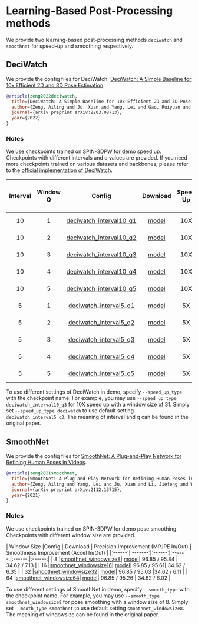 # Learning-Based Post-Processing methods

We provide two learning-based post-processing methods ```deciwatch``` and ```smoothnet``` for speed-up and smoothing respectively.

## DeciWatch

We provide the config files for DeciWatch: [DeciWatch: A Simple Baseline for 10x Efficient 2D and 3D Pose Estimation](https://arxiv.org/pdf/2203.08713.pdf).

```BibTeX
@article{zeng2022deciwatch,
  title={DeciWatch: A Simple Baseline for 10x Efficient 2D and 3D Pose Estimation},
  author={Zeng, Ailing and Ju, Xuan and Yang, Lei and Gao, Ruiyuan and Zhu, Xizhou and Dai, Bo and Xu, Qiang},
  journal={arXiv preprint arXiv:2203.08713},
  year={2022}
}
```

### Notes

We use checkpoints trained on SPIN-3DPW for demo speed up. Checkpoints with different intervals and q values are provided. If you need more checkpoints trained on various datasets and backbones, please refer to the [official implementation of DeciWatch](https://github.com/cure-lab/DeciWatch).


| Interval |  Window Q  |Config  | Download | Speed Up | Precision Improvement (MPJPE In/Out) |
|:------:|:-------:|:------:|:------:|:------:|:------:|
| 10 | 1 |[deciwatch_interval10_q1](deciwatch_interval10_q1.py)| [model](https://openmmlab-share.oss-cn-hangzhou.aliyuncs.com/mmhuman3d/models/deciwatch/deciwatch_interval10_q1.pth.tar?versionId=CAEQOhiBgMChhsS9gxgiIDM5OGUwZGY0MTc4NTQ2M2NhZDEwMzU5MWUzMWNmZjY1)| 10X |99.35 / 95.85|
| 10 | 2 |[deciwatch_interval10_q2](deciwatch_interval10_q2.py)| [model](https://openmmlab-share.oss-cn-hangzhou.aliyuncs.com/mmhuman3d/models/deciwatch/deciwatch_interval10_q2.pth.tar?versionId=CAEQOhiBgICau8O9gxgiIDk1Y2Y0MzUxMmY0MDQzZThiYzhkMGJlMjc3ZDQ2NTQ2)| 10X | 99.45 / 96.37|
| 10 | 3 |[deciwatch_interval10_q3](deciwatch_interval10_q3.py)| [model](https://openmmlab-share.oss-cn-hangzhou.aliyuncs.com/mmhuman3d/models/deciwatch/deciwatch_interval10_q3.pth.tar?versionId=CAEQOhiBgICIq8O9gxgiIDZiMjEzMjY3ODA4MTQwNGY5NTU3OWNkZjRjZjI2ZDFi)| 10X | 99.60 / 96.98 |
| 10 | 4 |[deciwatch_interval10_q4](deciwatch_interval10_q4.py)| [model](https://openmmlab-share.oss-cn-hangzhou.aliyuncs.com/mmhuman3d/models/deciwatch/deciwatch_interval10_q4.pth.tar?versionId=CAEQOhiBgICUq8O9gxgiIDJkZjUwYWJmNTRkNjQxMDE4YmUyNWMwNTcwNGQ4M2Ix)| 10X | 99.58 / 96.87 |
| 10 | 5 |[deciwatch_interval10_q5](deciwatch_interval10_q5.py)| [model](https://openmmlab-share.oss-cn-hangzhou.aliyuncs.com/mmhuman3d/models/deciwatch/deciwatch_interval10_q5.pth.tar?versionId=CAEQOhiBgMCN7MS9gxgiIDUwNGFhM2Y0MGI3MjRiYWQ5NzZjODMwMDk3ZjU1OTk3)| 10X | 99.78 / 97.39 |
| 5 | 1 |[deciwatch_interval5_q1](deciwatch_interval5_q1.py)| [model](https://openmmlab-share.oss-cn-hangzhou.aliyuncs.com/mmhuman3d/models/deciwatch/deciwatch_interval5_q1.pth.tar?versionId=CAEQOhiBgIDfocS9gxgiIDkxN2Y3OWQzZmJiMTQyMTM5NWZhZTYxYmI0MDlmMDBh) | 5X |99.31 / 95.05 |
| 5 | 2 |[deciwatch_interval5_q2](deciwatch_interval5_q2.py)| [model](https://openmmlab-share.oss-cn-hangzhou.aliyuncs.com/mmhuman3d/models/deciwatch/deciwatch_interval5_q2.pth.tar?versionId=CAEQOhiBgIDgu8O9gxgiIDNjMDEyOWQ3NjRkODQ2YTI5MjUxYWU4NzhjOTc1YTRj) | 5X | 99.35 / 95.05 |
| 5 | 3 |[deciwatch_interval5_q3](deciwatch_interval5_q3.py)| [model](https://openmmlab-share.oss-cn-hangzhou.aliyuncs.com/mmhuman3d/models/deciwatch/deciwatch_interval5_q3.pth.tar?versionId=CAEQOhiBgIDJs8O9gxgiIDk1MDExMjI5Y2U1MDRmZjViMDBjOGU5YzY3OTRlNmE5) | 5X | 99.45 / 94.84 |
| 5 | 4 |[deciwatch_interval5_q4](deciwatch_interval5_q4.py)| [model](https://openmmlab-share.oss-cn-hangzhou.aliyuncs.com/mmhuman3d/models/deciwatch/deciwatch_interval5_q4.pth.tar?versionId=CAEQOhiBgMC.t8O9gxgiIGZjZWY3OTdhNGRjZjQyNjY5MGU5YzkxZTZjMWU1MTA2) |5X | 99.45 / 94.94 |
| 5 | 5 |[deciwatch_interval5_q5](deciwatch_interval5_q5.py)| [model](https://openmmlab-share.oss-cn-hangzhou.aliyuncs.com/mmhuman3d/models/deciwatch/deciwatch_interval5_q5.pth.tar?versionId=CAEQOhiBgMCyq8O9gxgiIDRjMzViMjllNWRiNjRlMzA5ZjczYWIxOGU2OGFkYjdl) |5X | 99.55 / 94.48 |

To use different settings of DeciWatch in demo, specify `--speed_up_type` with the checkpoint name. For example, you may use `--speed_up_type deciwatch_interval10_q3` for 10X speed up with a window size of 31. Simply set `--speed_up_type deciwatch` to use default setting `deciwatch_interval5_q3`. The meaning of interval and q can be found in the original paper.

## SmoothNet

We provide the config files for [SmoothNet: A Plug-and-Play Network for Refining Human Poses in Videos](https://arxiv.org/abs/2112.13715).


```BibTeX
@article{zeng2021smoothnet,
  title={SmoothNet: A Plug-and-Play Network for Refining Human Poses in Videos},
  author={Zeng, Ailing and Yang, Lei and Ju, Xuan and Li, Jiefeng and Wang, Jianyi and Xu, Qiang},
  journal={arXiv preprint arXiv:2112.13715},
  year={2021}
}
```

### Notes

We use checkpoints trained on SPIN-3DPW for demo pose smoothing. Checkpoints with different window size are provided.


| Window Size  |Config  | Download | Precision Improvement (MPJPE In/Out) | Smoothness Improvement (Accel In/Out) |
|:------:|:-------:|:------:|:------:|:------:|:------:|
| 8 |[smoothnet_windowsize8](smoothnet_windowsize8.py)| [model](https://openmmlab-share.oss-cn-hangzhou.aliyuncs.com/mmhuman3d/models/smoothnet/smoothnet_windowsize8.pth.tar?versionId=CAEQPhiBgMDo0s7shhgiIDgzNTRmNWM2ZWEzYTQyYzRhNzUwYTkzZWZkMmU5MWEw)| 96.85 / 95.84 | 34.62 / 7.13 |
| 16 |[smoothnet_windowsize16](smoothnet_windowsize16.py)| [model](https://openmmlab-share.oss-cn-hangzhou.aliyuncs.com/mmhuman3d/models/smoothnet/smoothnet_windowsize16.pth.tar?versionId=CAEQPhiBgMC.s87shhgiIGM3ZTI1ZGY1Y2NhNDQ2YzRiNmEyOGZhY2VjYWFiN2Zi)| 96.85 / 95.61| 34.62 / 6.35 |
| 32 |[smoothnet_windowsize32](smoothnet_windowsize32.py)| [model](https://openmmlab-share.oss-cn-hangzhou.aliyuncs.com/mmhuman3d/models/smoothnet/smoothnet_windowsize32.pth.tar?versionId=CAEQPhiBgIDf0s7shhgiIDhmYmM3YWQ0ZGI3NjRmZTc4NTk2NDE1MTA2MTUyMGRm)| 96.85 / 95.03 |34.62 / 6.11 |
| 64 |[smoothnet_windowsize64](smoothnet_windowsize64.py)| [model](https://openmmlab-share.oss-cn-hangzhou.aliyuncs.com/mmhuman3d/models/smoothnet/smoothnet_windowsize64.pth.tar?versionId=CAEQPhiBgMCyw87shhgiIGEwODI4ZjdiYmFkYTQ0NzZiNDVkODk3MDBlYzE1Y2Rh)| 96.85 / 95.26 | 34.62 / 6.02 |

To use different settings of SmoothNet in demo, specify `--smooth_type` with the checkpoint name. For example, you may use `--smooth_type smoothnet_windowsize8` for pose smoothing with a window size of 8. Simply set `--mooth_type smoothnet` to use default setting `smoothnet_windowsize8`. The meaning of windowsize can be found in the original paper.
